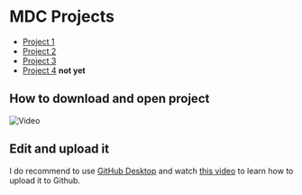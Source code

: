 # MDC Projects

- [Project 1](project1)
- [Project 2](project2)
- [Project 3](project3)
- [Project 4](project4) **not yet**


## How to download and open project 

![Video](https://thumbs.gfycat.com/GaseousMindlessCranefly-size_restricted.gif)


## Edit and upload it

I do recommend to use [GitHub Desktop](https://desktop.github.com) and watch [this video](https://www.youtube.com/watch?v=ci3W1T88mzw) to learn how to upload it to Github.
